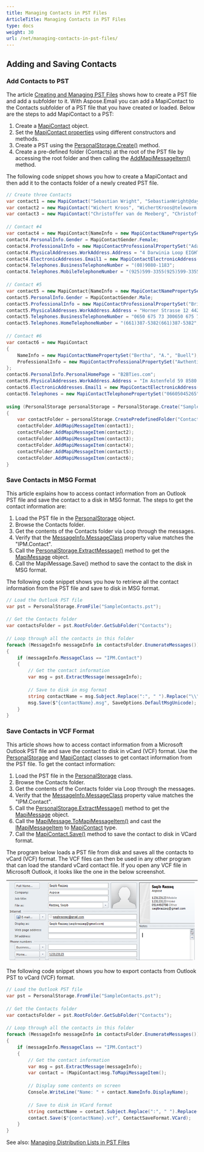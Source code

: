 ```yaml
---
title: Managing Contacts in PST Files
ArticleTitle: Managing Contacts in PST Files
type: docs
weight: 30
url: /net/managing-contacts-in-pst-files/
---
```



## **Adding and Saving Contacts**

### **Add Contacts to PST**

The article [Creating and Managing PST Files](https://docs.aspose.com/email/net/create-and-manage-pst-files/) shows how to create a PST file and add a subfolder to it. With Aspose.Email you can add a MapiContact to the Contacts subfolder of a PST file that you have created or loaded. Below are the steps to add MapiContact to a PST:

1. Create a [MapiContact](https://reference.aspose.com/email/net/aspose.email.mapi/mapicontact/) object.
2. Set the [MapiContact properties](https://reference.aspose.com/email/net/aspose.email.mapi/mapicontact/) using different constructors and methods.
3. Create a PST using the [PersonalStorage.Create()](https://reference.aspose.com/email/net/aspose.email.storage.pst/personalstorage/create/#create/) method.
4. Create a pre-defined folder (Contacts) at the root of the PST file by accessing the root folder and then calling the [AddMapiMessageItem()](https://reference.aspose.com/email/net/aspose.email.storage.pst/folderinfo/addmapimessageitem/#addmapimessageitem) method.

The following code snippet shows you how to create a MapiContact and then add it to the contacts folder of a newly created PST file.

```csharp
// Create three Contacts 
var contact1 = new MapiContact("Sebastian Wright", "SebastianWright@dayrep.com");
var contact2 = new MapiContact("Wichert Kroos", "WichertKroos@teleworm.us", "Grade A Investment");
var contact3 = new MapiContact("Christoffer van de Meeberg", "ChristoffervandeMeeberg@teleworm.us", "Krauses Sofa Factory", "046-630-4614046-630-4614");

// Contact #4
var contact4 = new MapiContact{NameInfo = new MapiContactNamePropertySet("Margaret", "J.", "Tolle")};
contact4.PersonalInfo.Gender = MapiContactGender.Female;
contact4.ProfessionalInfo = new MapiContactProfessionalPropertySet("Adaptaz", "Recording engineer");
contact4.PhysicalAddresses.WorkAddress.Address = "4 Darwinia Loop EIGHTY MILE BEACH WA 6725";
contact4.ElectronicAddresses.Email1 = new MapiContactElectronicAddress("Hisen1988", "SMTP", "MargaretJTolle@dayrep.com");
contact4.Telephones.BusinessTelephoneNumber = "(08)9080-1183";
contact4.Telephones.MobileTelephoneNumber = "(925)599-3355(925)599-3355";

// Contact #5
var contact5 = new MapiContact{NameInfo = new MapiContactNamePropertySet("Matthew", "R.", "Wilcox")};
contact5.PersonalInfo.Gender = MapiContactGender.Male;
contact5.ProfessionalInfo = new MapiContactProfessionalPropertySet("Briazz", "Psychiatric aide");
contact5.PhysicalAddresses.WorkAddress.Address = "Horner Strasse 12 4421 SAASS";
contact5.Telephones.BusinessTelephoneNumber = "0650 675 73 300650 675 73 30";
contact5.Telephones.HomeTelephoneNumber = "(661)387-5382(661)387-5382";

// Contact #6
var contact6 = new MapiContact
{
    NameInfo = new MapiContactNamePropertySet("Bertha", "A.", "Buell"),
    ProfessionalInfo = new MapiContactProfessionalPropertySet("Awthentikz", "Social work assistant")
};
contact6.PersonalInfo.PersonalHomePage = "B2BTies.com";
contact6.PhysicalAddresses.WorkAddress.Address = "Im Astenfeld 59 8580 EDELSCHROTT";
contact6.ElectronicAddresses.Email1 = new MapiContactElectronicAddress("Experwas", "SMTP", "BerthaABuell@armyspy.com");
contact6.Telephones = new MapiContactTelephonePropertySet("06605045265");

using (PersonalStorage personalStorage = PersonalStorage.Create("SampleContacts_out.pst", FileFormatVersion.Unicode))
{
    var contactFolder = personalStorage.CreatePredefinedFolder("Contacts", StandardIpmFolder.Contacts);
    contactFolder.AddMapiMessageItem(contact1);
    contactFolder.AddMapiMessageItem(contact2);
    contactFolder.AddMapiMessageItem(contact3);
    contactFolder.AddMapiMessageItem(contact4);
    contactFolder.AddMapiMessageItem(contact5);
    contactFolder.AddMapiMessageItem(contact6);
}
```

### **Save Contacts in MSG Format**

This article explains how to access contact information from an Outlook PST file and save the contact to a disk in MSG format. The steps to get the contact information are:

1. Load the PST file in the [PersonalStorage](https://reference.aspose.com/email/net/aspose.email.storage.pst/personalstorage/) object.
1. Browse the Contacts folder.
1. Get the contents of the Contacts folder via Loop through the messages.
1. Verify that the [MessageInfo.MessageClass](https://reference.aspose.com/email/net/aspose.email.storage.pst/messageinfo/messageclass/) property value matches the "IPM.Contact".
1. Call the [PersonalStorage.ExtractMessage()](https://reference.aspose.com/email/net/aspose.email.storage.pst/personalstorage/extractmessage/#extractmessage/) method to get the [MapiMessage](https://reference.aspose.com/email/net/aspose.email.mapi/mapimessage/) object.
1. Call the MapiMessage.Save() method to save the contact to the disk in MSG format.

The following code snippet shows you how to retrieve all the contact information from the PST file and save to disk in MSG format.

```csharp
// Load the Outlook PST file
var pst = PersonalStorage.FromFile("SampleContacts.pst");

// Get the Contacts folder
var contactsFolder = pst.RootFolder.GetSubFolder("Contacts");

// Loop through all the contacts in this folder
foreach (MessageInfo messageInfo in contactsFolder.EnumerateMessages())
{
    if (messageInfo.MessageClass == "IPM.Contact")
    {
        // Get the contact information
        var msg = pst.ExtractMessage(messageInfo);
        
        // Save to disk in msg format
        string contactName = msg.Subject.Replace(":", " ").Replace("\\", " ").Replace("?", " ").Replace("/", " ");
        msg.Save($"{contactName}.msg", SaveOptions.DefaultMsgUnicode);
    }
}
```

### **Save Contacts in VCF Format**

This article shows how to access contact information from a Microsoft Outlook PST file and save the contact to disk in vCard (VCF) format. Use the [PersonalStorage](https://reference.aspose.com/email/net/aspose.email.storage.pst/personalstorage/) and [MapiContact](https://reference.aspose.com/email/net/aspose.email.mapi/mapicontact/) classes to get contact information from the PST file. To get the contact information:

1. Load the PST file in the [PersonalStorage](https://reference.aspose.com/email/net/aspose.email.storage.pst/personalstorage/) class.
1. Browse the Contacts folder.
1. Get the contents of the Contacts folder via Loop through the messages.
1. Verify that the [MessageInfo.MessageClass](https://reference.aspose.com/email/net/aspose.email.storage.pst/messageinfo/messageclass/) property value matches the "IPM.Contact".
1. Call the [PersonalStorage.ExtractMessage()](https://reference.aspose.com/email/net/aspose.email.storage.pst/personalstorage/extractmessage/#extractmessage/) method to get the [MapiMessage](https://reference.aspose.com/email/net/aspose.email.mapi/mapimessage/) object.
1. Call the [MapiMessage.ToMapiMessageItem()](https://reference.aspose.com/email/net/aspose.email.mapi/mapimessage/tomapimessageitem/) and cast the [IMapiMessageItem](https://reference.aspose.com/email/net/aspose.email.mapi/imapimessageitem/) to [MapiContact](https://reference.aspose.com/email/net/aspose.email.mapi/mapicontact/) type.
1. Call the [MapiContact.Save()](https://reference.aspose.com/email/net/aspose.email.mapi/mapicontact/save/#save_1) method to save the contact to disk in VCard format.

The program below loads a PST file from disk and saves all the contacts to vCard (VCF) format. The VCF files can then be used in any other program that can load the standard vCard contact file. If you open any VCF file in Microsoft Outlook, it looks like the one in the below screenshot.

|![todo:image_alt_text](working-with-contacts-in-pst-file_1.png)|
| :- |
The following code snippet shows you how to export contacts from Outlook PST to vCard (VCF) format.

```csharp
// Load the Outlook PST file
var pst = PersonalStorage.FromFile("SampleContacts.pst");

// Get the Contacts folder
var contactsFolder = pst.RootFolder.GetSubFolder("Contacts");

// Loop through all the contacts in this folder
foreach (MessageInfo messageInfo in contactsFolder.EnumerateMessages())
{
    if (messageInfo.MessageClass == "IPM.Contact")
    {
        // Get the contact information
        var msg = pst.ExtractMessage(messageInfo);
        var contact = (MapiContact)msg.ToMapiMessageItem();

        // Display some contents on screen
        Console.WriteLine("Name: " + contact.NameInfo.DisplayName);

        // Save to disk in VCard format
        string contactName = contact.Subject.Replace(":", " ").Replace("\\", " ").Replace("?", " ").Replace("/", " ");
        contact.Save($"{contactName}.vcf", ContactSaveFormat.VCard);
    }
}
```

See also: [Managing Distribution Lists in PST Files](https://docs.aspose.com/email/net/managing-distribution-lists-in-pst-files/)
